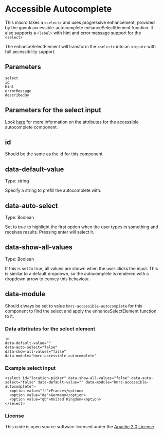 # Accessible Autocomplete

This macro takes a `<select>` and uses progressive enhancement, provided by the govuk accessible-autocomplete enhanceSelectElement function.
It also supports a `<label>` with hint and error message support for the `<select>`

The enhanceSelectElement will transform the `<select>` into an `<input>` with full accessibility support.

## Parameters

```
select
id
hint
errorMessage
describedBy
```

## Parameters for the select input

Look [here](https://www.npmjs.com/package/accessible-autocomplete) for more information on the attributes for the accessible autocomplete component.

## id
Should be the same as the id for this component

## data-default-value
Type: string

Specify a string to prefill the autocomplete with.

## data-auto-select
Type: Boolean

Set to true to highlight the first option when the user types in something and receives results. Pressing enter will select it.

## data-show-all-values
Type: Boolean

If this is set to true, all values are shown when the user clicks the input. This is similar to a default dropdown, so the autocomplete is rendered with a dropdown arrow to convey this behaviour.

## data-module
Should always be set to value `hmrc-accessible-autocomplete` for this component to find the select and apply the enhanceSelectElement function to it.

### Data attributes for the select element
```
id
data-default-value=""
data-auto-select="false"
data-show-all-values="false"
data-module="hmrc-accessible-autocomplete"
```

### Example select input

```
<select id="location-picker" data-show-all-values="false" data-auto-select="false" data-default-value="" data-module="hmrc-accessible-autocomplete">
  <option value="fr">France</option>
  <option value="de">Germany</option>
  <option value="gb">United Kingdom</option>
</select>
```

### License

This code is open source software licensed under the [Apache 2.0 License]("http://www.apache.org/licenses/LICENSE-2.0.html").
